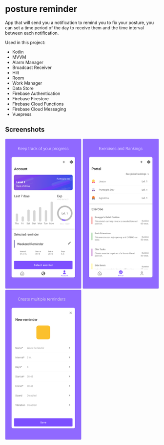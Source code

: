 # posture reminder
App that will send you a notification to remind you to fix your posture, you can set a time period of the day to receive them and the time interval between each notification.

Used in this project:</br>
  * Kotlin
  * MVVM
  * Alarm Manager
  * Broadcast Receiver
  * Hilt
  * Room
  * Work Manager
  * Data Store
  * Firebase Authentication
  * Firebase Firestore
  * Firebase Cloud Functions
  * Firebase Cloud Messaging
  * Vuepress

## Screenshots
<img src="https://github.com/puntogris/posture-reminder/blob/main/screenshots/1.png" width=250> <img src="https://github.com/puntogris/posture-reminder/blob/main/screenshots/2.png" width=250> <img src="https://github.com/puntogris/posture-reminder/blob/main/screenshots/3.png" width=250>


